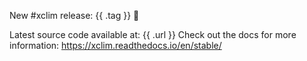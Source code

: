 New #xclim release: {{ .tag }} 🎉

Latest source code available at: {{ .url }}
Check out the docs for more information: https://xclim.readthedocs.io/en/stable/

